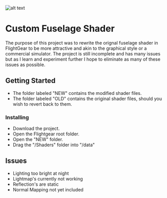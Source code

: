 ![alt text](https://i.imgur.com/Z32h8hd.png)

# Custom Fuselage Shader

The purpose of this project was to rewrite the orignal fuselage shader in FlightGear to be more attractive and akin to the graphical style or a commercial simulator. The project is still incomplete and has many issues but as I learn and experiment further I hope to eliminate as many of these issues as possible.

## Getting Started

* The folder labeled "NEW" contains the modified shader files.
* The folder labeled "OLD" contains the original shader files, should you wish to revert back to them.

### Installing

* Download the project.
* Open the Flightgear root folder.
* Open the "NEW" folder.
* Drag the "/Shaders" folder into "/data"

## Issues

* Lighting too bright at night
* Lightmap's currently not working
* Reflection's are static
* Normal Mapping not yet included
